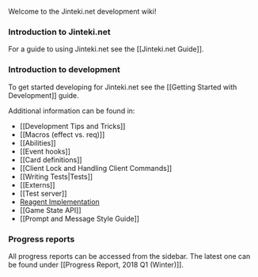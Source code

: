 Welcome to the Jinteki.net development wiki!

### Introduction to Jinteki.net

For a guide to using Jinteki.net see the [[Jinteki.net Guide]].

### Introduction to development

To get started developing for Jinteki.net see the [[Getting Started with Development]] guide.

Additional information can be found in:
* [[Development Tips and Tricks]]
* [[Macros (effect vs. req)]]
* [[Abilities]]
* [[Event hooks]]
* [[Card definitions]]
* [[Client Lock and Handling Client Commands]]
* [[Writing Tests|Tests]]
* [[Externs]]
* [[Test server]]
* [Reagent Implementation](https://github.com/mtgred/netrunner/wiki/Reagent-Implementation)
* [[Game State API]]
* [[Prompt and Message Style Guide]]

### Progress reports

All progress reports can be accessed from the sidebar. The latest one can be found under [[Progress Report, 2018 Q1 (Winter)]].